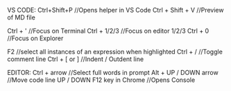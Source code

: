 VS CODE:
Ctrl+Shift+P                        //Opens helper in VS Code
Ctrl + Shift + V                    //Preview of MD file

Ctrl + '                            //Focus on Terminal
Ctrl + 1/2/3                        //Focus on editor 1/2/3
Ctrl + 0                            //Focus on Explorer

F2                                  //select all instances of an expression when highlighted
Ctrl + /                            //Toggle comment line
Ctrl + [ or ]                        //Indent / Outdent line

EDITOR:
Ctrl + arrow                        //Select full words in prompt
Alt + UP / DOWN arrow               //Move code line UP / DOWN
F12 key in Chrome                   //Opens Console